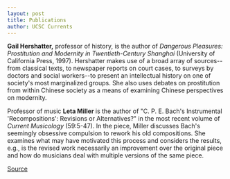 ```yaml
---
layout: post
title: Publications
author: UCSC Currents
---
```


**Gail Hershatter,** professor of history, is the author of _Dangerous Pleasures: Prostitution and Modernity in Twentieth-Century Shanghai_ (University of California Press, 1997). Hershatter makes use of a broad array of sources--from classical texts, to newspaper reports on court cases, to surveys by doctors and social workers--to present an intellectual history on one of society's most marginalized groups. She also uses debates on prostitution from within Chinese society as a means of examining Chinese perspectives on modernity.

Professor of music **Leta Miller** is the author of "C. P. E. Bach's Instrumental 'Recompositions': Revisions or Alternatives?" in the most recent volume of _Current Musicology_ (59:5-47). In the piece, Miller discusses Bach's seemingly obsessive compulsion to rework his old compositions. She examines what may have motivated this process and considers the results, e.g., is the revised work necessarily an improvement over the original piece and how do musicians deal with multiple versions of the same piece.

[Source](http://www1.ucsc.edu/oncampus/currents/97-03-31/pubs.htm "Permalink to Publications: 03-31-97")
